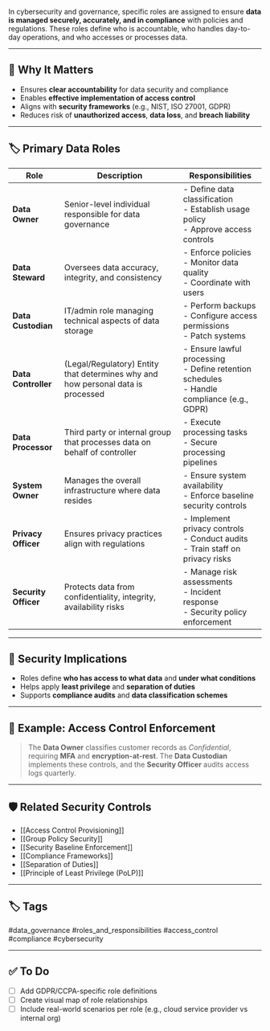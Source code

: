 In cybersecurity and governance, specific roles are assigned to ensure **data is managed securely, accurately, and in compliance** with policies and regulations. These roles define who is accountable, who handles day-to-day operations, and who accesses or processes data.

---

## 🎯 Why It Matters

- Ensures **clear accountability** for data security and compliance
- Enables **effective implementation of access control**
- Aligns with **security frameworks** (e.g., NIST, ISO 27001, GDPR)
- Reduces risk of **unauthorized access**, **data loss**, and **breach liability**

---

## 🏷️ Primary Data Roles

| Role              | Description                                                                 | Responsibilities                                       |
|-------------------|-----------------------------------------------------------------------------|--------------------------------------------------------|
| **Data Owner**     | Senior-level individual responsible for data governance                    | - Define data classification<br>- Establish usage policy<br>- Approve access controls |
| **Data Steward**   | Oversees data accuracy, integrity, and consistency                         | - Enforce policies<br>- Monitor data quality<br>- Coordinate with users |
| **Data Custodian** | IT/admin role managing technical aspects of data storage                   | - Perform backups<br>- Configure access permissions<br>- Patch systems |
| **Data Controller**| (Legal/Regulatory) Entity that determines why and how personal data is processed | - Ensure lawful processing<br>- Define retention schedules<br>- Handle compliance (e.g., GDPR) |
| **Data Processor** | Third party or internal group that processes data on behalf of controller   | - Execute processing tasks<br>- Secure processing pipelines |
| **System Owner**   | Manages the overall infrastructure where data resides                      | - Ensure system availability<br>- Enforce baseline security controls |
| **Privacy Officer**| Ensures privacy practices align with regulations                           | - Implement privacy controls<br>- Conduct audits<br>- Train staff on privacy risks |
| **Security Officer**| Protects data from confidentiality, integrity, availability risks         | - Manage risk assessments<br>- Incident response<br>- Security policy enforcement |

---

## 🔐 Security Implications

- Roles define **who has access to what data** and **under what conditions**
- Helps apply **least privilege** and **separation of duties**
- Supports **compliance audits** and **data classification schemes**

---

## 🧠 Example: Access Control Enforcement

> The **Data Owner** classifies customer records as *Confidential*, requiring **MFA** and **encryption-at-rest**. The **Data Custodian** implements these controls, and the **Security Officer** audits access logs quarterly.

---

## 🛡️ Related Security Controls

- [[Access Control Provisioning]]
- [[Group Policy Security]]
- [[Security Baseline Enforcement]]
- [[Compliance Frameworks]]
- [[Separation of Duties]]
- [[Principle of Least Privilege (PoLP)]]

---

## 🏷 Tags

#data_governance #roles_and_responsibilities #access_control #compliance #cybersecurity

---

## ✅ To Do

- [ ] Add GDPR/CCPA-specific role definitions
- [ ] Create visual map of role relationships
- [ ] Include real-world scenarios per role (e.g., cloud service provider vs internal org)
